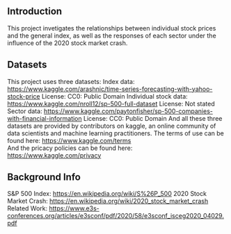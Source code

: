 ## Introduction
This project invetigates the relationships between individual stock prices and the general index, as well as the responses of each sector under the influence of the 2020 stock market crash.

## Datasets
This project uses three datasets:
    Index data: https://www.kaggle.com/arashnic/time-series-forecasting-with-yahoo-stock-price
        License: CC0: Public Domain
    Individual stock data: https://www.kaggle.com/nroll12/sp-500-full-dataset
        License: Not stated 
    Sector data: https://www.kaggle.com/paytonfisher/sp-500-companies-with-financial-information
        License: CC0: Public Domain
And all these three datasets are provided by contributors on kaggle, an online community of data scientists and machine learning practitioners. 
The terms of use can be found here: https://www.kaggle.com/terms  
And the pricacy policies can be found here: https://www.kaggle.com/privacy


## Background Info
S&P 500 Index: https://en.wikipedia.org/wiki/S%26P_500
2020 Stock Market Crash: https://en.wikipedia.org/wiki/2020_stock_market_crash
Related Work: https://www.e3s-conferences.org/articles/e3sconf/pdf/2020/58/e3sconf_isceg2020_04029.pdf

